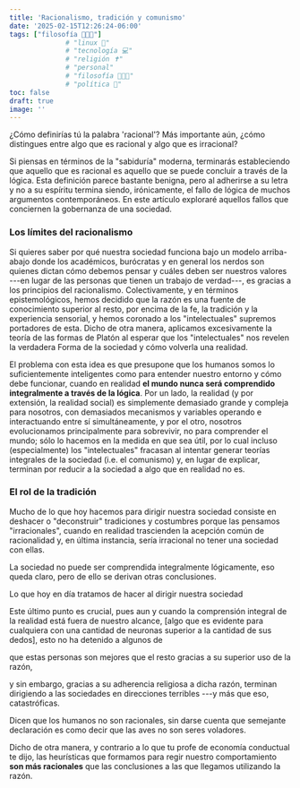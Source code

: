 ```yaml
---
title: 'Racionalismo, tradición y comunismo'
date: '2025-02-15T12:26:24-06:00'
tags: ["filosofía 👨‍👩‍👦"]
              # "linux 🐧"
              # "tecnología 💻"
              # "religión ✝️"
              # "personal"
              # "filosofía 👨‍👩‍👦"
              # "política 📜"
toc: false
draft: true
image: ''
---
```


¿Cómo definirías tú la palabra 'racional'? Más importante aún, ¿cómo distingues entre algo que es racional y algo que es irracional?

Si piensas en términos de la "sabiduría" moderna, terminarás estableciendo que aquello que es racional es aquello que se puede concluir a través de la lógica. Esta definición parece bastante benigna, pero al adherirse a su letra y no a su espíritu termina siendo, irónicamente, el fallo de lógica de muchos argumentos contemporáneos. En este artículo exploraré aquellos fallos que conciernen la gobernanza de una sociedad.

### Los límites del racionalismo
Si quieres saber por qué nuestra sociedad funciona bajo un modelo arriba-abajo donde los académicos, burócratas y en general los nerdos son quienes dictan cómo debemos pensar y cuáles deben ser nuestros valores ---en lugar de las personas que tienen un trabajo de verdad---, es gracias a los principios del racionalismo.  Colectivamente, y en términos epistemológicos, hemos decidido que la razón es una fuente de conocimiento superior al resto, por encima de la fe, la tradición y la experiencia sensorial, y hemos coronado a los "intelectuales" supremos portadores de esta. Dicho de otra manera, aplicamos excesivamente la teoría de las formas de Platón al esperar que los "intelectuales" nos revelen la verdadera Forma de la sociedad y cómo volverla una realidad.

El problema con esta idea es que presupone que los humanos somos lo suficientemente inteligentes como para entender nuestro entorno y cómo debe funcionar, cuando en realidad **el mundo nunca será comprendido integralmente a través de la lógica**. Por un lado, la realidad (y por extensión, la realidad social) es simplemente demasiado grande y compleja para nosotros, con demasiados mecanismos y variables operando e interactuando entre sí simultáneamente, y por el otro, nosotros evolucionamos principalmente para sobrevivir, no para comprender el mundo; sólo lo hacemos en la medida en que sea útil, por lo cual incluso (especialmente) los "intelectuales" fracasan al intentar generar teorías integrales de la sociedad (i.e. el comunismo) y, en lugar de explicar, terminan por reducir a la sociedad a algo que en realidad no es.

### El rol de la tradición
Mucho de lo que hoy hacemos para dirigir nuestra sociedad consiste en deshacer o "deconstruir" tradiciones y costumbres porque las pensamos "irracionales", cuando en realidad trascienden la acepción común de racionalidad y, en última instancia, sería irracional no tener una sociedad con ellas.

La sociedad no puede ser comprendida integralmente lógicamente, eso queda claro, pero de ello se derivan otras conclusiones.

Lo que hoy en día tratamos de hacer al dirigir nuestra sociedad

Este último punto es crucial, pues aun y cuando la comprensión integral de la realidad está fuera de nuestro alcance, [algo que es evidente para cualquiera con una cantidad de neuronas superior a la cantidad de sus dedos], esto no ha detenido a algunos de


que estas personas son mejores que el resto gracias a su superior uso de la razón, 

y sin embargo, gracias a su adherencia religiosa a dicha razón, terminan dirigiendo a las sociedades en direcciones terribles ---y más que eso, catastróficas.

Dicen que los humanos no son racionales, sin darse cuenta que semejante declaración es como decir que las aves no son seres voladores. 

Dicho de otra manera, y contrario a lo que tu profe de economía conductual te dijo, las heurísticas que formamos para regir nuestro comportamiento **son más racionales** que las conclusiones a las que llegamos utilizando la razón.




